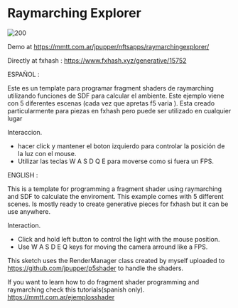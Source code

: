 # Raymarching Explorer

![200](https://user-images.githubusercontent.com/11019405/177049965-5491c4ab-643e-4611-84a7-2efaf328c367.gif)

Demo at https://mmtt.com.ar/jpupper/nftsapps/raymarchingexplorer/

Directly at fxhash : https://www.fxhash.xyz/generative/15752


ESPAÑOL : 

Este es un template para programar fragment shaders de raymarching utilizando funciones de SDF para calcular el ambiente. 
Este ejemplo viene con 5 diferentes escenas (cada vez que apretas f5 varia ). Esta creado particularmente para piezas en fxhash pero puede ser utilizado en cualquier lugar

Interaccion.
- hacer click y mantener el boton izquierdo para controlar la posición de la luz con el mouse.
- Utilizar las teclas W A S D Q E para moverse como si fuera un FPS.

ENGLISH : 

This is a template for programming a fragment shader using raymarching and SDF to calculate the enviroment. 
This example comes with 5 different scenes. Is mostly ready to create generative pieces for fxhash but it can be use anywhere. 


Interaction.
- Click and hold left button to control the light with the mouse position.
- Use W A S D E Q keys for moving the camera arround like a FPS.

This sketch uses the RenderManager class created by myself uploaded to https://github.com/jpupper/p5shader to handle the shaders. 

If you want to learn how to do fragment shader programming and raymarching check this tutorials(spanish only).
https://mmtt.com.ar/ejemplosshader


